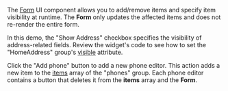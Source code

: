 The [Form](/Documentation/ApiReference/UI_Widgets/dxForm/) UI component allows you to add/remove items and specify item visibility at runtime. The **Form** only updates the affected items and does not re-render the entire form.

In this demo, the "Show Address" checkbox specifies the visibility of address-related fields. Review the widget's code to see how to set the "HomeAddress" group's [visible](/Documentation/ApiReference/UI_Widgets/dxForm/Item_Types/GroupItem/#visible) attribute.

Click the "Add phone" button to add a new phone editor. This action adds a new item to the [items](/Documentation/ApiReference/UI_Widgets/dxForm/Item_Types/GroupItem/#items) array of the "phones" group. Each phone editor contains a button that deletes it from the **items** array and the **Form**.